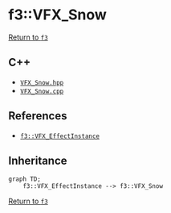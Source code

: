 # f3::VFX_Snow

[Return to `f3`](/docs/f3.md)

## C++

- [`VFX_Snow.hpp`](/c++/include/VFX_Snow.hpp)
- [`VFX_Snow.cpp`](/c++/source/VFX_Snow.cpp)

## References

- [`f3::VFX_EffectInstance`](/docs/f3/VFX_EffectInstance.md)

## Inheritance

```mermaid
graph TD;
    f3::VFX_EffectInstance --> f3::VFX_Snow
```

[Return to `f3`](/docs/f3.md)